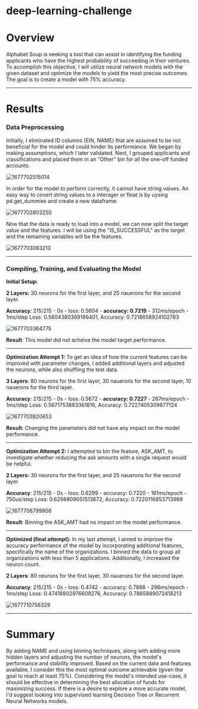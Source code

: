 # deep-learning-challenge

# **Overview**

Alphabet Soup is seeking a tool that can assist in identifying the funding applicants who have the highest probability of succeeding in their ventures. To accomplish this objective, I will utilize neural network models with the given dataset and optimize the models to yield the most precise outcomes. The goal is to create a model with 75% accuracy.

---

# Results

### Data Preprocessing

Initially, I eliminated ID columns (EIN, NAME) that are assumed to be not beneficial for the model and could hinder its performance. We began by making assumptions, which I later validated. Next, I grouped applicants and classifications and placed them in an "Other" bin for all the one-off funded accounts.

![1677702515014](image/README/1677702515014.png)

In order for the model to perform correctly, it cannot have string values. An easy way to covert string values to a interager or float is by uysing pd.get_dummies and create a new dataframe.

![1677702803250](image/README/1677702803250.png)

Now that the data is ready to load into a model, we can now split the target value and the features. I will be using the "IS_SUCCESSFUL" as the target and the remaining variables will be the features.

![1677703063213](image/README/1677703063213.png)

---

### Compiling, Training, and Evaluating the Model

**Initial Setup:**

**2 Layers:** 30 neurons for the first layer, and 25 nauerons for the second layer.

**Accuracy**: 215/215 - 0s - loss: 0.5604 - **accuracy: 0.7219** - 312ms/epoch - 1ms/step
Loss: 0.5604380369186401, Accuracy: 0.7218658924102783

![1677703364775](image/README/1677703364775.png)

**Result**: This model did not acheive the model target performance.

---

**Optimization Attempt 1:**  To get an idea of how the current features can be improved with parameter changes, I added additional layers and adjusted the neurons, while also shuffling the test data.

**3 Layers**: 80 neurons for the first layer, 30 nauerons for the second layer, 10 nauerons for the third layer.

**Accuracy**: 215/215 - 0s - loss: 0.5672 - **accuracy: 0.7227** - 267ms/epoch - 1ms/step
Loss: 0.5671753883361816, Accuracy: 0.7227405309677124

![1677703820653](image/README/1677703820653.png)

**Result**: Changing the parameters did not have any impact on the model performance.

---

**Optimization Attempt 2:** I attempted to bin the feature, ASK_AMT, to investigate whether reducing the ask amounts with a single request would be helpful.

**2 Layers:** 30 neurons for the first layer, and 25 nauerons for the second layer.

**Accuracy**: 215/215 - 0s - loss: 0.6299 - accuracy: 0.7220 - 161ms/epoch - 750us/step
Loss: 0.6298809051513672, Accuracy: 0.7220116853713989

![1677708799906](image/README/1677708799906.png)

**Result**: Binning the ASK_AMT had no impact on the model performance.

---

**Optimized (final attempt):** In my last attempt, I aimed to improve the accuracy performance of the model by incorporating additional features, specifically the name of the organizations.  I binned the data to group all organizations with less than 5 applications. Additionally, I increased the neuron count.

**2 Layers**: 80 neurons for the first layer, 30 nauerons for the second layer.

**Accuracy**: 215/215 - 0s - loss: 0.4742 - accuracy: 0.7866 - 296ms/epoch - 1ms/step
Loss: 0.47418802976608276, Accuracy: 0.7865889072418213

![1677710756329](image/README/1677710756329.png)

---

# **Summary**

By adding NAME and using binning techniques, along with adding more hidden layers and adjusting the number of neurons, the model's performance and stability improved. Based on the current data and features available, I consider this the most optimal outcome achievable (given the goal to reach at least 75%). Considering the model's intended use-case, it should be effective in determining the best allocation of funds for maximizing success.  If there is a desire to explore a more accurate model, I'd suggest looking into supervised learning Decision Tree or Recurrent Neural Networks models.
